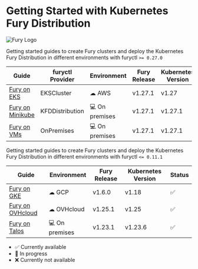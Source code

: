 # Getting Started with Kubernetes Fury Distribution

![Fury Logo](./utils/images/fury_logo.png)

Getting started guides to create Fury clusters and deploy the Kubernetes Fury Distribution in different environments with furyctl `>= 0.27.0`

| Guide                                           | furyctl Provider | Environment     | Fury Release | Kubernetes Version | Status             |
| ----------------------------------------------- | ---------------- | --------------- | ------------ | ------------------ | ------------------ |
| [Fury on EKS](fury-on-eks/README.md)            | EKSCluster       | ☁ AWS           | v1.27.1      | v1.27              | :white_check_mark: |
| [Fury on Minikube](fury-on-minikube/README.md)  | KFDDistribution  | 💻 On premises  | v1.27.1      | v1.27.1            | :white_check_mark: |
| [Fury on VMs](fury-on-vms/README.md)            | OnPremises       | 💻 On premises  | v1.27.1      | v1.27.1            | :white_check_mark: |


Getting started guides to create Fury clusters and deploy the Kubernetes Fury Distribution in different environments with furyctl `<= 0.11.1`

| Guide                                                 | Environment    | Fury Release | Kubernetes Version | Status             |
| ----------------------------------------------------- | -------------- | ------------ | ------------------ | ------------------ |
| [Fury on GKE](legacy/fury-on-gke/README.md)           | ☁ GCP          | v1.6.0       | v1.18              | :white_check_mark: |
| [Fury on OVHcloud](legacy/fury-on-ovhcloud/README.md) | ☁ OVHcloud     | v1.25.1      | v1.25              | :white_check_mark: |
| [Fury on Talos](legacy/fury-on-talos/README.md)       | 💻 On premises | v1.23.1      | v1.23.6            | :white_check_mark: |


- :white_check_mark: Currently available
- :hammer: In progress
- :x: Currently not available
